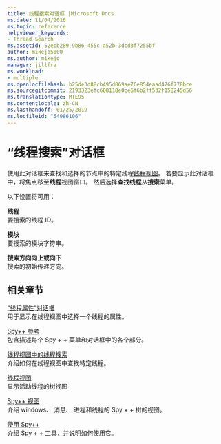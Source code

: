 ```yaml
---
title: 线程搜索对话框 |Microsoft Docs
ms.date: 11/04/2016
ms.topic: reference
helpviewer_keywords:
- Thread Search
ms.assetid: 52ecb289-9b86-455c-a52b-3dcd3f7255bf
author: mikejo5000
ms.author: mikejo
manager: jillfra
ms.workload:
- multiple
ms.openlocfilehash: b25de3d88cb495d869ae76e854eaad476f778bce
ms.sourcegitcommit: 2193323efc608118e0ce6f6b2ff532f158245d56
ms.translationtype: MTE95
ms.contentlocale: zh-CN
ms.lasthandoff: 01/25/2019
ms.locfileid: "54986106"
---
```

# <a name="thread-search-dialog-box"></a>“线程搜索”对话框
使用此对话框来查找和选择的节点中的特定线程[线程视图](../debugger/threads-view.md)。 若要显示此对话框中，将焦点移至**线程**视图窗口。 然后选择**查找线程**从**搜索**菜单。  
  
 以下设置将可用：  
  
 **线程**  
 要搜索的线程 ID。  
  
 **模块**  
 要搜索的模块字符串。  
  
 **搜索方向向上或向下**  
 搜索的初始传递方向。  
  
## <a name="related-sections"></a>相关章节  
 [“线程属性”对话框](../debugger/thread-properties-dialog-box.md)  
 用于显示在线程视图中选择一个线程的属性。  
  
 [Spy++ 参考](../debugger/spy-increment-reference.md)  
 包含描述每个 Spy + + 菜单和对话框中的各个部分。  
  
 [线程视图中的线程搜索](../debugger/how-to-search-for-a-thread-in-threads-view.md)  
 介绍如何在线程视图中查找特定线程。  
  
 [线程视图](../debugger/threads-view.md)  
 显示活动线程的树视图  
  
 [Spy++ 视图](../debugger/spy-increment-views.md)  
 介绍 windows、 消息、 进程和线程的 Spy + + 树的视图。  
  
 [使用 Spy++](../debugger/using-spy-increment.md)  
 介绍 Spy + + 工具，并说明如何使用它。